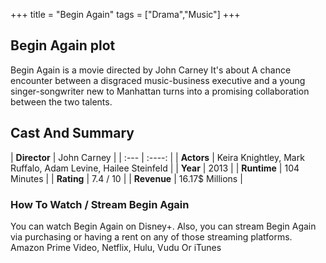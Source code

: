 +++
title = "Begin Again"
tags = ["Drama","Music"]
+++
## Begin Again plot
Begin Again is a movie directed by John Carney It's about A chance encounter between a disgraced music-business executive and a young singer-songwriter new to Manhattan turns into a promising collaboration between the two talents.
## Cast And Summary
| **Director**      | John Carney |
    | :---        |    :----:   |
    |  **Actors** | Keira Knightley, Mark Ruffalo, Adam Levine, Hailee Steinfeld |
    | **Year**   | 2013    |
    |  **Runtime** | 104 Minutes |
    |  **Rating** | 7.4 / 10 | 
    |  **Revenue** | 16.17$ Millions |
### How To Watch / Stream Begin Again
You can watch Begin Again on Disney+.
Also, you can stream Begin Again via purchasing or having a rent on any of those streaming platforms.
Amazon Prime Video, Netflix, Hulu, Vudu Or iTunes